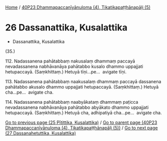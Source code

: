 
[Home](/) / [40P23 Dhammapaccanīyānuloma (4), Tikatikapaṭṭhānapāḷi (5)](../40P23.md)

# 26 Dassanattika, Kusalattika

* Dassanattika, Kusalattika

(35.)

112\. Nadassanena pahātabbaṃ nakusalaṃ dhammaṃ paccayā nevadassanena nabhāvanāya pahātabbo kusalo dhammo uppajjati hetupaccayā. (Saṃkhittaṃ.) Hetuyā tīṇi…pe…  avigate tīṇi.

113\. Nadassanena pahātabbaṃ naakusalaṃ dhammaṃ paccayā dassanena pahātabbo akusalo dhammo uppajjati hetupaccayā. (Saṃkhittaṃ.) Hetuyā cha…pe…  avigate cha.

114\. Nadassanena pahātabbaṃ naabyākataṃ dhammaṃ paṭicca nevadassanena nabhāvanāya pahātabbo abyākato dhammo uppajjati hetupaccayā. (Saṃkhittaṃ.) Hetuyā cha, adhipatiyā cha…pe…  avigate cha.

[Go to previous page (25 Pītittika, Kusalattika)](25.md) / [Go to parent page (40P23 Dhammapaccanīyānuloma (4), Tikatikapaṭṭhānapāḷi (5))](0.md) / [Go to next page (27 Dassanahetuttika, Kusalattika)](27.md)


